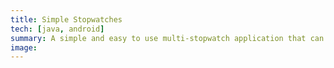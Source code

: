 ```yaml
---
title: Simple Stopwatches
tech: [java, android]
summary: A simple and easy to use multi-stopwatch application that can be used in any situation where you want to time multiple participates at the same time.
image:
---
```

